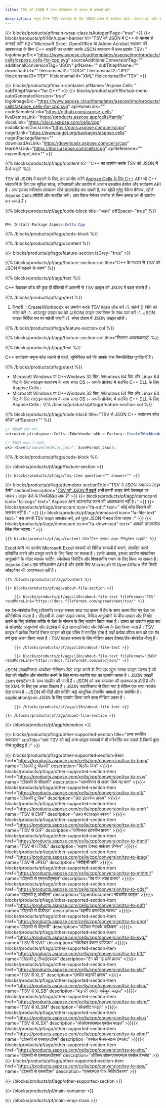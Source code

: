 ```yaml
---
title: TSV को JSON में C++ एप्लिकेशन के माध्यम से कनवर्ट करें 

description: नमूना C++ TSV दस्तावेज़ के लिए JSON प्रारूप में रूपांतरण कोड। प्रोग्रामर इस स्रोत कोड का उपयोग किसी भी C++ एप्लिकेशन में बैच TSV से JSON रूपांतरण के लिए कर सकते हैं।
---
```

{{< blocks/products/pf/main-wrap-class isAutogenPage="true" >}}
{{< blocks/products/pf/i18n/upper-banner h1="TSV को JSON में C++ के माध्यम से कनवर्ट करें" h2="Microsoft Excel, OpenOffice या Adobe Acrobat स्थापना की आवश्यकता के बिना C++ लाइब्रेरी का उपयोग करके JSON रूपांतरण में उच्च प्रदर्शन TSV।" logoImageSrc="https://www.aspose.cloud/templates/aspose/img/products/cells/aspose_cells-for-cpp.svg" sourceAdditionalConversionTag="" additionalConversionTag="JSON" pfName="" subTitlepfName="" downloadUrl="" fileiconsmall1="DOCX" fileiconsmall2="JPG" fileiconsmall3="PDF" fileiconsmall4="XML" fileiconsmall5="TSV" >}}

{{< blocks/products/pf/main-container pfName="Aspose.Cells " subTitlepfName="for C++" >}}
{{< blocks/products/pf/i18n/sub-menu autoGeneratedVersion="true" logoImageSrc="https://www.aspose.cloud/templates/aspose/img/products/cells/aspose_cells-for-cpp.svg" apiHomeLink="" codeSamplesLink="https://github.com/aspose-cells" liveDemosLink="https://products.aspose.app/cells/family" docsLink="https://docs.aspose.com/cells/cpp" installationsDocsLink="https://docs.aspose.com/cells/cpp" nugetLink="https://www.nuget.org/packages/aspose.cells" nugetPackageName="" downloadAsLink="https://downloads.aspose.com/cells/cpp" learnAsLink="https://docs.aspose.com/cells/cpp" apiReference="" mavenRepoLink="" >}}

{{% blocks/products/pf/agp/content h2="C++ का उपयोग करके TSV को JSON में कैसे बदलें" %}}

 TSV को JSON में बदलने के लिए, हम उपयोग करेंगे
 [Aspose.Cells के लिए C++](https://products.aspose.com/cells/cpp) 
 API जो C++ प्लेटफॉर्म के लिए एक सुविधा संपन्न, शक्तिशाली और उपयोग में आसान दस्तावेज़ हेरफेर और रूपांतरण API है। आप इसका नवीनतम संस्करण सीधे डाउनलोड कर सकते हैं, बस खोलें
 [नुगेट](https://www.nuget.org/packages/aspose.cells) 
 पैकेज मैनेजर, खोजें
 Aspose.Cells.सीपीपी 
 और स्थापित करें। आप पैकेज मैनेजर कंसोल से निम्न कमांड का भी उपयोग कर सकते हैं।

{{% blocks/products/pf/agp/code-block title="आज्ञा" offSpacer="true" %}}

```cs

PM> Install-Package Aspose.Cells.Cpp


```

{{% /blocks/products/pf/agp/code-block %}}

{{% /blocks/products/pf/agp/content %}}

{{< blocks/products/pf/agp/feature-section isGrey="true" >}}

{{% blocks/products/pf/agp/feature-section-col title="C++ के माध्यम से TSV को JSON में बदलने के चरण" %}}

{{% blocks/products/pf/agp/text %}}

 C++ डेवलपर कोड की कुछ ही पंक्तियों में आसानी से TSV फ़ाइल को JSON में बदल सकते हैं।

{{% /blocks/products/pf/agp/text %}}

1. फ़ैक्टरी :: CreateIWorkbook का उपयोग करके TSV फ़ाइल लोड करें।1. सहेजें () विधि को कॉल करें।1. आउटपुट फ़ाइल पथ को (JSON) फ़ाइल एक्सटेंशन के साथ पास करें।1. JSON फ़ाइल निर्दिष्ट पथ पर सहेजी जाएगी।1. संगत प्रोग्राम में JSON फ़ाइल खोलें।

{{% /blocks/products/pf/agp/feature-section-col %}}

{{% blocks/products/pf/agp/feature-section-col title="सिस्टम आवश्यकताएं" %}}

{{% blocks/products/pf/agp/text %}}

 C++ रूपांतरण नमूना कोड चलाने से पहले, सुनिश्चित करें कि आपके पास निम्नलिखित पूर्वापेक्षाएँ हैं।

{{% /blocks/products/pf/agp/text %}}

- Microsoft Windows या C++Windows 32 बिट, Windows 64 बिट और Linux 64 बिट के लिए रनटाइम वातावरण के साथ संगत OS।- आपके प्रोजेक्ट में संदर्भित C++ DLL के लिए Aspose.Cells।
- Microsoft Windows या C++Windows 32 बिट, Windows 64 बिट और Linux 64 बिट के लिए रनटाइम वातावरण के साथ संगत OS।- आपके प्रोजेक्ट में संदर्भित C++ DLL के लिए Aspose.Cells।
{{% /blocks/products/pf/agp/feature-section-col %}}

{{% blocks/products/pf/agp/code-block title="TSV से JSON C++ रूपांतरण स्रोत कोड" offSpacer="" %}}

```cs
// टीएसवी लोड करें।
intrusive_ptr<Aspose::Cells::IWorkbook> wkb = Factory::CreateIWorkbook(u"sourceFile.tsv");

// JSON प्रारूप में सहेजें।
wkb->Save(u"convertedFile.json", SaveFormat_Json);


```

{{% /blocks/products/pf/agp/code-block %}}

{{< /blocks/products/pf/agp/feature-section >}}

    {{< blocks/products/pf/agp/faq-item question="" answer="" >}}
 

<!-- aboutfile Starts -->

{{< blocks/products/pf/agp/demobox sectionTitle="TSV से JSON रूपांतरण लाइव डेमो" sectionDescription="[TSV को JSON में बदलें](https://products.aspose.app/cells/conversion/tsv-to-json) अभी हमारी लाइव डेमो वेबसाइट पर जाकर। लाइव डेमो के निम्नलिखित लाभ हैं" >}}
        {{< blocks/products/pf/agp/democard icon="fa-cogs" text=" Aspose API डाउनलोड करने की आवश्यकता नहीं है।" >}}
        {{< blocks/products/pf/agp/democard icon="fa-edit" text=" कोई कोड लिखने की जरूरत नहीं है।" >}}
        {{< blocks/products/pf/agp/democard icon="fa-file-text" text=" बस अपनी TSV फ़ाइल अपलोड करें, इसे तुरंत JSON में बदल दिया जाएगा।" >}}
        {{< blocks/products/pf/agp/democard icon="fa-download" text=" आपको डाउनलोड लिंक मिल जाएगा।" >}}

    {{% blocks/products/pf/agp/content h2="C++ एक्सेल फ़ाइल मैनिपुलेशन लाइब्रेरी" %}}

 Excel API का उपयोग Microsoft Excel स्वरूपों को विभिन्न स्वरूपों में बनाने, संपादित करने, परिवर्तित करने और प्रस्तुत करने के लिए किया जा सकता है। इसके अलावा, इसका उपयोग सॉफ्टवेयर अनुप्रयोगों के भीतर व्यापक चार्टिंग, स्केलेबल रिपोर्टिंग और विश्वसनीय गणना के लिए किया जा सकता है। Aspose.Cells एक स्टैंडअलोन API है और इसके लिए Microsoft या OpenOffice जैसे किसी सॉफ़्टवेयर की आवश्यकता नहीं है।  



    {{% /blocks/products/pf/agp/content %}}

    {{< blocks/products/pf/agp/about-file-section >}}

        {{< blocks/products/pf/agp/i18n/about-file-text fileFormat="TSV" readMoreLink="https://docs.fileformat.com/spreadsheet/tsv/" >}}

एक टैब-सेपरेटेड वैल्यू (टीएसवी) फ़ाइल स्वरूप सादा पाठ प्रारूप में टैब के साथ अलग किए गए डेटा का प्रतिनिधित्व करता है। सीएसवी के समान फ़ाइल स्वरूप, विभिन्न अनुप्रयोगों के बीच आयात और निर्यात करने के लिए संरचित तरीके से डेटा के संगठन के लिए उपयोग किया जाता है। प्रारूप का उपयोग मुख्य रूप से स्प्रेडशीट अनुप्रयोगों और डेटाबेस में डेटा आयात/निर्यात और विनिमय के लिए किया जाता है। TSV फ़ाइल में प्रत्येक रिकॉर्ड टेक्स्ट फ़ाइल की एक पंक्ति में समाहित होता है जहाँ प्रत्येक फ़ील्ड मान को एक टैब वर्ण द्वारा अलग किया जाता है। TSV फ़ाइल स्वरूप के लिए मीडिया प्रकार टेक्स्ट/टैब-सेपरेटेड-वैल्यू है।

        {{< /blocks/products/pf/agp/i18n/about-file-text >}}

        {{< blocks/products/pf/agp/i18n/about-file-text fileFormat="JSON" readMoreLink="https://docs.fileformat.com/web/json/" >}}

JSON (जावास्क्रिप्ट ऑब्जेक्ट नोटेशन) डेटा साझा करने के लिए एक खुला मानक फ़ाइल स्वरूप है जो डेटा को संग्रहीत और संचारित करने के लिए मानव-पठनीय पाठ का उपयोग करता है। JSON फ़ाइलें .json एक्सटेंशन के साथ संग्रहीत की जाती हैं। JSON को कम स्वरूपण की आवश्यकता होती है और यह XML के लिए एक अच्छा विकल्प है। JSON जावास्क्रिप्ट से लिया गया है लेकिन एक भाषा-स्वतंत्र डेटा प्रारूप है। JSON की पीढ़ी और पार्सिंग कई आधुनिक प्रोग्रामिंग भाषाओं द्वारा समर्थित है। application/json JSON के लिए उपयोग किया जाने वाला मीडिया प्रकार है।

        {{< /blocks/products/pf/agp/i18n/about-file-text >}}

    {{< /blocks/products/pf/agp/about-file-section >}}

{{< /blocks/products/pf/agp/demobox >}}

<!-- aboutfile Ends -->

{{< blocks/products/pf/agp/other-supported-section title="अन्य समर्थित रूपांतरण" subTitle="आप TSV को कई अन्य फ़ाइल स्वरूपों में भी परिवर्तित कर सकते हैं जिनमें कुछ नीचे सूचीबद्ध हैं।" >}}

{{< blocks/products/pf/agp/other-supported-section-item href="https://products.aspose.com/cells/cpp/conversion/tsv-to-bmp/" name="टीएसवी टू बीएमपी" description="बिटमैप चित्र" >}}{{< blocks/products/pf/agp/other-supported-section-item href="https://products.aspose.com/cells/cpp/conversion/tsv-to-csv/" name="टीएसवी से सीएसवी" description="अल्पविराम से अलग किये गए मान" >}}{{< blocks/products/pf/agp/other-supported-section-item href="https://products.aspose.com/cells/cpp/conversion/tsv-to-dif/" name="टीएसवी टू डिफ" description="डेटा इंटरचेंज प्रारूप" >}}{{< blocks/products/pf/agp/other-supported-section-item href="https://products.aspose.com/cells/cpp/conversion/tsv-to-emf/" name="TSV से EMF" description="उन्नत मेटाफ़ाइल स्वरूप" >}}{{< blocks/products/pf/agp/other-supported-section-item href="https://products.aspose.com/cells/cpp/conversion/tsv-to-gif/" name="TSV से GIF" description="ग्राफिकल इंटरचेंज प्रारूप" >}}{{< blocks/products/pf/agp/other-supported-section-item href="https://products.aspose.com/cells/cpp/conversion/tsv-to-html/" name="TSV से HTML" description="हाइपर टेक्स्ट मार्कअप लैंग्वेज" >}}{{< blocks/products/pf/agp/other-supported-section-item href="https://products.aspose.com/cells/cpp/conversion/tsv-to-jpeg/" name="TSV से JPEG" description="जेपीईजी छवि" >}}{{< blocks/products/pf/agp/other-supported-section-item href="https://products.aspose.com/cells/cpp/conversion/tsv-to-mhtml/" name="टीएसवी से एमएचटीएमएल" description="वेब पेज संग्रह प्रारूप" >}}{{< blocks/products/pf/agp/other-supported-section-item href="https://products.aspose.com/cells/cpp/conversion/tsv-to-ods/" name="टीएसवी टू ओडीएस" description="OpenDocument स्प्रेडशीट फ़ाइल" >}}{{< blocks/products/pf/agp/other-supported-section-item href="https://products.aspose.com/cells/cpp/conversion/tsv-to-pdf/" name="टीएसवी से पीडीएफ" description="वहनीय दस्तावेज़ स्वरूप" >}}{{< blocks/products/pf/agp/other-supported-section-item href="https://products.aspose.com/cells/cpp/conversion/tsv-to-png/" name="टीएसवी से पीएनजी" description="पोर्टेबल नेटवर्क ग्राफ़िक्स" >}}{{< blocks/products/pf/agp/other-supported-section-item href="https://products.aspose.com/cells/cpp/conversion/tsv-to-svg/" name="TSV से SVG" description="स्केलेबल वेक्टर ग्राफिक्स" >}}{{< blocks/products/pf/agp/other-supported-section-item href="https://products.aspose.com/cells/cpp/conversion/tsv-to-tiff/" name="टीएसवी टू टीआईएफएफ" description="टैग की गई छवि प्रारूप" >}}{{< blocks/products/pf/agp/other-supported-section-item href="https://products.aspose.com/cells/cpp/conversion/tsv-to-xls/" name="TSV से XLS" description="एक्सेल बाइनरी प्रारूप" >}}{{< blocks/products/pf/agp/other-supported-section-item href="https://products.aspose.com/cells/cpp/conversion/tsv-to-xlsb/" name="TSV से XLSB" description="बाइनरी एक्सेल वर्कबुक फाइल" >}}{{< blocks/products/pf/agp/other-supported-section-item href="https://products.aspose.com/cells/cpp/conversion/tsv-to-xlsm/" name="TSV से XLSM" description="स्प्रेडशीट फ़ाइल" >}}{{< blocks/products/pf/agp/other-supported-section-item href="https://products.aspose.com/cells/cpp/conversion/tsv-to-xlsx/" name="TSV से XLSX" description="ओओएक्सएमएल एक्सेल फाइल" >}}{{< blocks/products/pf/agp/other-supported-section-item href="https://products.aspose.com/cells/cpp/conversion/tsv-to-xltm/" name="टीएसवी से एक्सएलटीएम" description="एक्सेल मैक्रो-सक्षम टेम्पलेट" >}}{{< blocks/products/pf/agp/other-supported-section-item href="https://products.aspose.com/cells/cpp/conversion/tsv-to-xltx/" name="टीएसवी से एक्सएलटीएक्स" description="ऑफिस ओपनएक्सएमएल एक्सेल टेम्प्लेट" >}}{{< blocks/products/pf/agp/other-supported-section-item href="https://products.aspose.com/cells/cpp/conversion/tsv-to-xps/" name="टीएसवी से एक्सपीएस" description="एक्सएमएल पेपर निर्दिष्टीकरण" >}}

{{< /blocks/products/pf/agp/other-supported-section >}}

{{< /blocks/products/pf/main-container >}}
    
{{< /blocks/products/pf/main-wrap-class >}}
